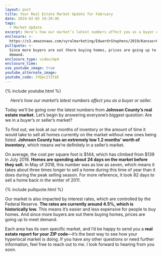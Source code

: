 ```yaml
---
layout: post
title: Your Real Estate Market Update for February
date: 2019-02-05 19:29:46
tags:
  - Market Update
excerpt: Here’s how our market’s latest numbers affect you as a buyer or seller.
enclosure: >-
  https://s3.amazonaws.com/vyralmarketing/Edward+Stephens/2019/Kansas+City+Real+Estate+_+Edward+Stephens+Group-+Market+Update.mp4
pullquote: >-
  Since more buyers are out there buying homes, prices are going up to meet
  demand.
enclosure_type: video/mp4
enclosure_time:
use_youtube_image: true
youtube_alternate_image:
youtube_code: JYDpc27ZtkE
---
```


{% include youtube.html %}

<p style="text-align: center;"><em>Here’s how our market’s latest numbers affect you as a buyer or seller.</em></p>

Today we’ll be going over the latest numbers from **Johnson County’s real estate market.** Let’s begin by answering everyone’s biggest question: Are we in a buyer’s or seller’s market?

To find out, we look at our months of inventory or the amount of time it would take to sell all homes currently on the market without new ones being listed. **Johnson County has an extremely low 1.2 months’ worth of inventory**, which means we’re definitely in a seller’s market.

On average, the cost per square foot is $144, which has climbed from $139 in July 2018. **Homes are spending about 24 days on the market before they sell.** In May of 2018, this number was as low as seven, which means it takes about three times longer to sell a home during this time of year than it does during the peak selling season. For more reference, it took 82 days to sell a home back in the winter of 2011.

{% include pullquote.html %}

Our market is also impacted by interest rates, which are controlled by the Federal Reserve. **The rates are currently around 4.5%, which is historically low.** This means it’s easier and less expensive for people to buy homes. And since more buyers are out there buying homes, prices are going up to meet demand.&nbsp;

Each area has its own specific market, and I’d be happy to send you a **real estate report for your ZIP code**—it’s the best way to see how your hyperlocal market is doing. If you have any other questions or need further information, feel free to reach out to me. I look forward to hearing from you soon.